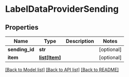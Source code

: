 # LabelDataProviderSending

## Properties
Name | Type | Description | Notes
------------ | ------------- | ------------- | -------------
**sending_id** | **str** |  | [optional] 
**item** | [**list[Item]**](Item.md) |  | [optional] 

[[Back to Model list]](../README.md#documentation-for-models) [[Back to API list]](../README.md#documentation-for-api-endpoints) [[Back to README]](../README.md)

